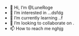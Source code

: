 - 👋 Hi, I’m @LuneRoge
- 👀 I’m interested in ...dsfdg
- 🌱 I’m currently learning ..f
- 💞️ I’m looking to collaborate on .
- 📫 How to reach me nghjg

<!---
LuneRog/LuneRog is a ✨ special ✨ repository because its `README.md` (this file) appears on your GitHub profile.
You can click the Preview link to take a look at your changes.
--->
